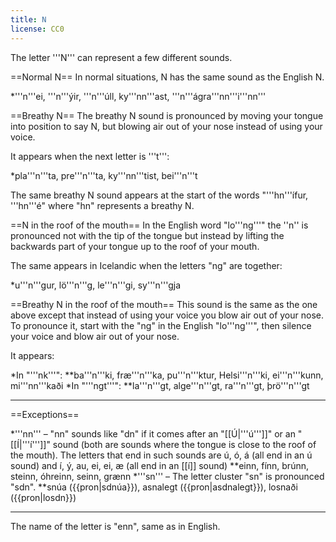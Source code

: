 ```yaml
---
title: N
license: CC0
---
```


The letter '''N''' can represent a few different sounds.

==Normal N==
In normal situations, N has the same sound as the English N.

*'''n'''ei, '''n'''ýir, '''n'''úll, ky'''nn'''ast, '''n'''ágra'''nn'''i'''nn'''

==Breathy N==
The breathy N sound is pronounced by moving your tongue into position to say N, but blowing air out of your nose instead of using your voice.

It appears when the next letter is '''t''':

*pla'''n'''ta, pre'''n'''ta, ky'''nn'''tist, bei'''n'''t

The same breathy N sound appears at the start of the words "'''hn'''ífur, '''hn'''é" where "hn" represents a breathy N.

==N in the roof of the mouth==
In the English word "lo'''ng'''" the ''n'' is pronounced not with the tip of the tongue but instead by lifting the backwards part of your tongue up to the roof of your mouth.

The same appears in Icelandic when the letters "ng" are together:

*u'''n'''gur, lö'''n'''g, le'''n'''gi, sy'''n'''gja

==Breathy N in the roof of the mouth==
This sound is the same as the one above except that instead of using your voice you blow air out of your nose. To pronounce it, start with the "ng" in the English "lo'''ng'''", then silence your voice and blow air out of your nose.

It appears:

*In "'''nk'''":
**ba'''n'''ki, fræ'''n'''ka, pu'''n'''ktur, Helsi'''n'''ki, ei'''n'''kunn, mi'''nn'''kaði
*In "'''ngt'''":
**la'''n'''gt, alge'''n'''gt, ra'''n'''gt, þrö'''n'''gt

***

==Exceptions==

*'''nn''' – "nn" sounds like "dn" if it comes after an "[[Ú|'''ú''']]" or an "[[Í|'''í''']]" sound (both are sounds where the tongue is close to the roof of the mouth). The letters that end in such sounds are ú, ó, á (all end in an ú sound) and í, ý, au, ei, ei, æ (all end in an [[í]] sound)
**einn, fínn, brúnn, steinn, óhreinn, seinn, grænn
*'''sn''' – The letter cluster "sn" is pronounced "sdn".
**snúa ({{pron|sdnúa}}), asnalegt ({{pron|asdnalegt}}), losnaði ({{pron|losdn}})

***

The name of the letter is "enn", same as in English.

